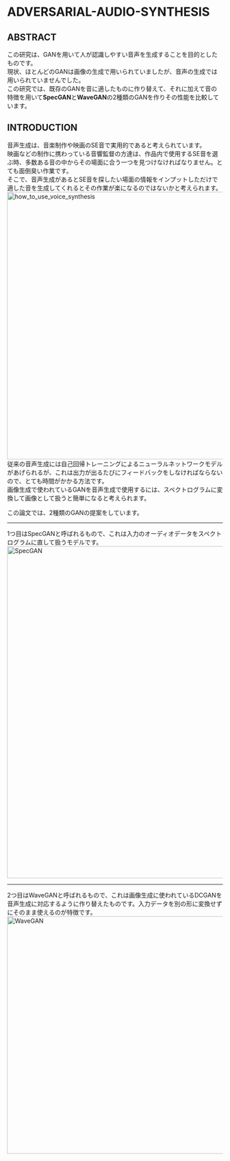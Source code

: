 # ADVERSARIAL-AUDIO-SYNTHESIS

## ABSTRACT
この研究は、GANを用いて人が認識しやすい音声を生成することを目的としたものです。  
現状、ほとんどのGANは画像の生成で用いられていましたが、音声の生成では用いられていませんでした。  
この研究では、既存のGANを音に適したものに作り替えて、それに加えて音の特徴を用いて**SpecGAN**と**WaveGAN**の2種類のGANを作りその性能を比較しています。  

## INTRODUCTION
音声生成は、音楽制作や映画のSE音で実用的であると考えられています。  
映画などの制作に携わっている音響監督の方達は、作品内で使用するSE音を選ぶ時、多数ある音の中からその場面に合う一つを見つけなければなりません。とても面倒臭い作業です。  
そこで、音声生成があるとSE音を探したい場面の情報をインプットしただけで適した音を生成してくれるとその作業が楽になるのではないかと考えられます。  
<img width="625" alt="how_to_use_voice_synthesis" src="https://user-images.githubusercontent.com/39772824/71435632-22423f80-272d-11ea-985f-6a55735da5d9.png">  
従来の音声生成には自己回帰トレーニングによるニューラルネットワークモデルがあげられるが、これは出力が出るたびにフィードバックをしなければならないので、とても時間がかかる方法です。  
画像生成で使われているGANを音声生成で使用するには、スペクトログラムに変換して画像として扱うと簡単になると考えられます。  

この論文では、2種類のGANの提案をしています。

---
1つ目はSpecGANと呼ばれるもので、これは入力のオーディオデータをスペクトログラムに直して扱うモデルです。  
<img width="776" alt="SpecGAN" src="https://user-images.githubusercontent.com/39772824/71434596-962e1900-2728-11ea-9a69-93b3c72d03e9.png">  

---
2つ目はWaveGANと呼ばれるもので、これは画像生成に使われているDCGANを音声生成に対応するように作り替えたものです。入力データを別の形に変換せずにそのまま使えるのが特徴です。  
<img width="555" alt="WaveGAN" src="https://user-images.githubusercontent.com/39772824/71434590-91696500-2728-11ea-9958-3d52cec1892f.png">  
